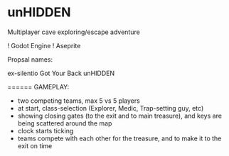 # unHIDDEN

Multiplayer cave exploring/escape adventure

! Godot Engine
! Aseprite


Propsal names:

ex-silentio
Got Your Back
unHIDDEN


====== GAMEPLAY:

- two competing teams, max 5 vs 5 players
- at start, class-selection (Explorer, Medic, Trap-setting guy, etc)
- showing closing gates (to the exit and to main treasure), and keys are being scattered around the map
- clock starts ticking
- teams compete with each other for the treasure, and to make it to the exit on time